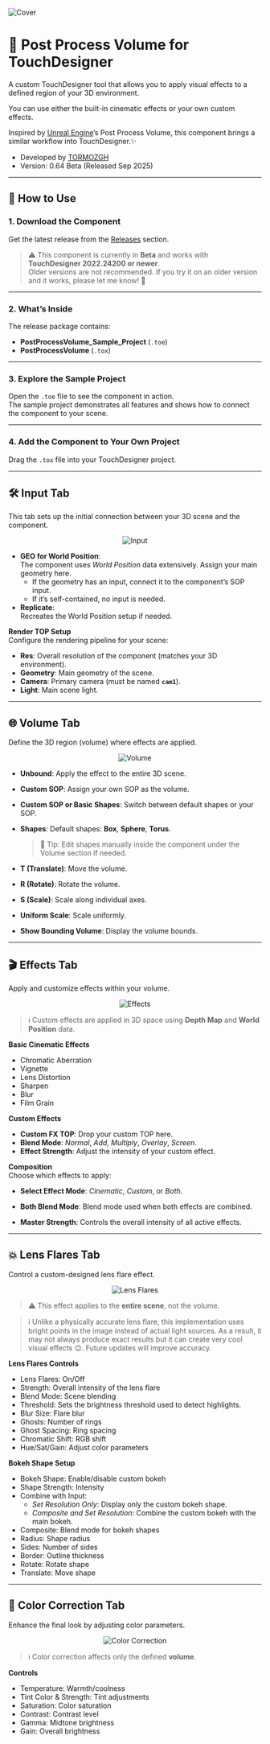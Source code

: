 ![Cover](Images/Cover.jpg)

# 🎨 Post Process Volume for TouchDesigner

A custom TouchDesigner tool that allows you to apply visual effects to a defined region of your 3D environment.

You can use either the built-in cinematic effects or your own custom effects.  

Inspired by [Unreal Engine](https://www.unrealengine.com/en-US)’s Post Process Volume, this component brings a similar workflow into TouchDesigner.✨  

- Developed by [TORMOZGH](www.instagram.com/tormozgh)  
- Version: 0.64 Beta (Released Sep 2025)

---

## 🚀 How to Use

### 1. Download the Component
Get the latest release from the [Releases](../../releases) section.  

> ⚠️ This component is currently in **Beta** and works with **TouchDesigner 2022.24200 or newer**.  
Older versions are not recommended. If you try it on an older version and it works, please let me know! 🙏  

---

### 2. What’s Inside
The release package contains:  

- **PostProcessVolume_Sample_Project** (`.toe`)  
- **PostProcessVolume** (`.tox`)  

---

### 3. Explore the Sample Project
Open the `.toe` file to see the component in action.  
The sample project demonstrates all features and shows how to connect the component to your scene.  

---

### 4. Add the Component to Your Own Project
Drag the `.tox` file into your TouchDesigner project.  

---

## 🛠 Input Tab
This tab sets up the initial connection between your 3D scene and the component.  

<p align="center">
  <img src="Images/Input.png" alt="Input" />
</p>

- **GEO for World Position**:  
  The component uses *World Position* data extensively. Assign your main geometry here.  
  - If the geometry has an input, connect it to the component’s SOP input.  
  - If it’s self-contained, no input is needed.  
- **Replicate**:  
  Recreates the World Position setup if needed.  

**Render TOP Setup**  
Configure the rendering pipeline for your scene:  
- **Res**: Overall resolution of the component (matches your 3D environment).  
- **Geometry**: Main geometry of the scene.  
- **Camera**: Primary camera (must be named **`cam1`**).  
- **Light**: Main scene light.  

---

## 🌐 Volume Tab
Define the 3D region (volume) where effects are applied.  

<p align="center">
  <img src="Images/Volume.png" alt="Volume" />
</p>

- **Unbound**: Apply the effect to the entire 3D scene.  
- **Custom SOP**: Assign your own SOP as the volume.  
- **Custom SOP or Basic Shapes**: Switch between default shapes or your SOP.  
- **Shapes**: Default shapes: **Box**, **Sphere**, **Torus**.  

  > 🔧 Tip: Edit shapes manually inside the component under the Volume section if needed.  

- **T (Translate)**: Move the volume.  
- **R (Rotate)**: Rotate the volume.  
- **S (Scale)**: Scale along individual axes.  
- **Uniform Scale**: Scale uniformly.  
- **Show Bounding Volume**: Display the volume bounds.  

---

## 🎬 Effects Tab
Apply and customize effects within your volume.  

<p align="center">
  <img src="Images/Effects.png" alt="Effects" />
</p>

> ℹ️ Custom effects are applied in 3D space using **Depth Map** and **World Position** data.  

**Basic Cinematic Effects**  
- Chromatic Aberration  
- Vignette  
- Lens Distortion  
- Sharpen  
- Blur  
- Film Grain  

**Custom Effects**  
- **Custom FX TOP**: Drop your custom TOP here.  
- **Blend Mode**: *Normal*, *Add*, *Multiply*, *Overlay*, *Screen*.  
- **Effect Strength**: Adjust the intensity of your custom effect.  

**Composition**  
Choose which effects to apply:  
- **Select Effect Mode**: *Cinematic*, *Custom*, or *Both*.  
- **Both Blend Mode**: Blend mode used when both effects are combined.  

- **Master Strength**: Controls the overall intensity of all active effects.  

---

## 💥 Lens Flares Tab
Control a custom-designed lens flare effect.  

<p align="center">
  <img src="Images/LensFlare.png" alt="Lens Flares" />
</p>

> ⚠️ This effect applies to the **entire scene**, not the volume.

> ℹ️ Unlike a physically accurate lens flare, this implementation uses bright points in the image instead of actual light sources. As a result, it may not always produce exact results but it can create very cool visual effects 😉. Future updates will improve accuracy. 

**Lens Flares Controls**  
- Lens Flares: On/Off  
- Strength: Overall intensity of the lens flare
- Blend Mode: Scene blending  
- Threshold: Sets the brightness threshold used to detect highlights.  
- Blur Size: Flare blur  
- Ghosts: Number of rings  
- Ghost Spacing: Ring spacing  
- Chromatic Shift: RGB shift  
- Hue/Sat/Gain: Adjust color parameters  

**Bokeh Shape Setup**  
- Bokeh Shape: Enable/disable custom bokeh  
- Shape Strength: Intensity  
- Combine with Input:
     - *Set Resolution Only*: Display only the custom bokeh shape.  
     - *Composite and Set Resolution*: Combine the custom bokeh with the main bokeh.  
- Composite: Blend mode for bokeh shapes  
- Radius: Shape radius  
- Sides: Number of sides  
- Border: Outline thickness  
- Rotate: Rotate shape  
- Translate: Move shape  

---

## 🎨 Color Correction Tab
Enhance the final look by adjusting color parameters.  

<p align="center">
  <img src="Images/ColorCorrection.png" alt="Color Correction" />
</p>

> ℹ️ Color correction affects only the defined **volume**.  

**Controls**  
- Temperature: Warmth/coolness  
- Tint Color & Strength: Tint adjustments  
- Saturation: Color saturation  
- Contrast: Contrast level  
- Gamma: Midtone brightness  
- Gain: Overall brightness  

